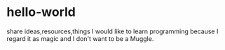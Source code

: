 # hello-world
share ideas,resources,things
I would like to learn programming because I regard it as magic and I don't want to be a Muggle.
